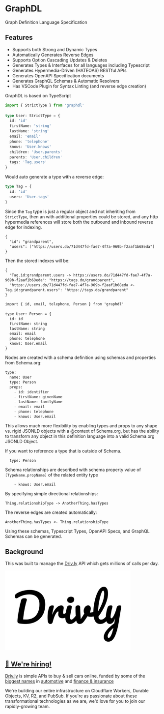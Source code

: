 # GraphDL
Graph Definition Language Specification

## Features

- Supports both Strong and Dynamic Types
- Automatically Generates Reverse Edges
- Supports Option Cascading Updates & Deletes
- Generates Types & Interfaces for all languages including Typescript
- Generates Hypermedia-Driven (HATEOAS) RESTful APIs
- Generates OpenAPI Specification documents
- Generates GraphQL Schemas & Automatic Resolvers
- Has VSCode Plugin for Syntax Linting (and reverse edge creation)

GraphDL is based on TypeScript
```typescript
import { StrictType } from 'graphdl'

type User: StrictType = {
  id: 'id'
  firstName: 'string'
  lastName: 'string'
  email: 'email'
  phone: 'telephone'
  knows: 'User.knows'
  children: 'User.parents'
  parents: 'User.children'
  tags: 'Tag.users'
}
```

Would auto generate a type with a reverse edge:
```typescript
type Tag = {
  id: 'id'
  users: 'User.tags'
}
```

Since the `Tag` type is just a regular object and not inheriting from `StrictType`, then an with additional properties could be stored, and any http hypermedia references will store both the outbound and inbound reverse edge for indexing.

```
{
  "id": "grandparent",
  "users": ["https://users.do/71d447fd-fae7-4f7a-969b-f2aaf1b68eda"]
}
```

Then the stored indexes will be:
```
{
  "Tag.id:grandparent.users -> https://users.do/71d447fd-fae7-4f7a-969b-f2aaf1b68eda": "https://tags.do/grandparent",
  "https://users.do/71d447fd-fae7-4f7a-969b-f2aaf1b68eda <- Tag.id:grandparent.users": "https://tags.do/grandparent"
}
```



```
import { id, email, telephone, Person } from 'graphdl'

type User: Person = {
  id: id
  firstName: string
  lastName: string
  email: email
  phone: telephone
  knows: User.email
}
```



Nodes are created with a schema definition using schemas and properties from Schema.org:
```
type: 
  name: User
  type: Person
  props: 
    - id: identifier
    - firstName: givenName
    - lastName: familyName
    - email: email
    - phone: telephone
    - knows: User.email
```

This allows much more flexibility by enabling types and props to any shape vs. rigid JSONLD objects with a @context of Schema.org, but has the ability to transform any object in this definition language into a valid Schema.org JSONLD Object.

If you want to reference a type that is outside of Schema.
```
  type: Person
```

Schema relationships are described with schema property value of `[TypeName.propName]` of the related entity type
```
    - knows: User.email
```

By specifying simple directional relationships: 
```
Thing.relationshipType -> AnotherThing.hasTypes
```

The reverse edges are created automatically:

```
AnotherThing.hasTypes <- Thing.relationshipType
```

Using these schemas, Typescript Types, OpenAPI Specs, and GraphQL Schemas can be generated.

## Background
This was built to manage the [Driv.ly](https://driv.ly) API which gets millions of calls per day.

[![](https://github.com/drivly/driv.ly/raw/main/logo.png)](https://driv.ly)

## [🚀 We're hiring!](https://careers.do/apply)
[Driv.ly](https://driv.ly) is simple APIs to buy & sell cars online, funded by some of the [biggest names](https://twitter.com/TurnerNovak) in [automotive](https://fontinalis.com/team/#bill-ford) and [finance & insurance](https://www.detroit.vc)

We're building our entire infrastructure on Cloudflare Workers, Durable Objects, KV, R2, and PubSub.  If you're as passionate about these transformational technologies as we are, we'd love for you to join our rapidly-growing team.

